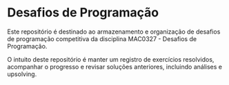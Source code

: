 # Desafios de Programação

Este repositório é destinado ao armazenamento e organização de desafios de programação competitiva da disciplina MAC0327 - Desafios de Programação.

O intuito deste repositório é manter um registro de exercícios resolvidos, acompanhar o progresso e revisar soluções anteriores, incluindo análises e upsolving.